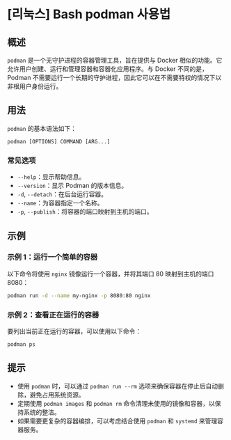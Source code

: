 # [리눅스] Bash podman 사용법

## 概述
`podman` 是一个无守护进程的容器管理工具，旨在提供与 Docker 相似的功能。它允许用户创建、运行和管理容器和容器化应用程序。与 Docker 不同的是，Podman 不需要运行一个长期的守护进程，因此它可以在不需要特权的情况下以非根用户身份运行。

## 用法
`podman` 的基本语法如下：
```
podman [OPTIONS] COMMAND [ARG...]
```

### 常见选项
- `--help`：显示帮助信息。
- `--version`：显示 Podman 的版本信息。
- `-d`, `--detach`：在后台运行容器。
- `--name`：为容器指定一个名称。
- `-p`, `--publish`：将容器的端口映射到主机的端口。

## 示例
### 示例 1：运行一个简单的容器
以下命令将使用 `nginx` 镜像运行一个容器，并将其端口 80 映射到主机的端口 8080：
```bash
podman run -d --name my-nginx -p 8080:80 nginx
```

### 示例 2：查看正在运行的容器
要列出当前正在运行的容器，可以使用以下命令：
```bash
podman ps
```

## 提示
- 使用 `podman` 时，可以通过 `podman run --rm` 选项来确保容器在停止后自动删除，避免占用系统资源。
- 定期使用 `podman images` 和 `podman rm` 命令清理未使用的镜像和容器，以保持系统的整洁。
- 如果需要更复杂的容器编排，可以考虑结合使用 `podman` 和 `systemd` 来管理容器服务。
